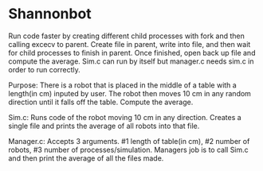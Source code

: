 # Shannonbot
Run code faster by creating different child processes with fork and then calling excecv to parent.  Create file in parent, write into file, and then wait for child processes to finish in parent. Once finished, open back up file and compute the average.
Sim.c can run by itself but manager.c needs sim.c in order to run correctly.

Purpose:
There is a robot that is placed in the middle of a table with a length(in cm) inputed by user. The robot then moves 10 cm in any random direction until it falls off the table. Compute the average.

Sim.c:
Runs code of the robot moving 10 cm in any direction. Creates a single file and prints the average of all robots into that file.


Manager.c:
Accepts 3 arguments. #1 length of table(in cm), #2 number of robots, #3 number of processes/simulation.
Managers job is to call Sim.c and then print the average of all the files made.
